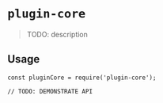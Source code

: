 # `plugin-core`

> TODO: description

## Usage

```
const pluginCore = require('plugin-core');

// TODO: DEMONSTRATE API
```
